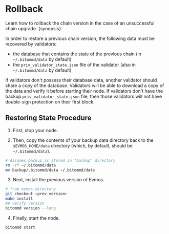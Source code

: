 <!--
order: 6
-->

# Rollback

Learn how to rollback the chain version in the case of an unsuccessful chain upgrade. {synopsis}

In order to restore a previous chain version, the following data must be recovered by validators:

- the database that contains the state of the previous chain (in `~/.bitommd/data` by default)
- the `priv_validator_state.json` file of the validator (also in `~/.bitommd/data` by default)

If validators don't possess their database data, another validator should share a copy of the database. Validators will be able to download a copy of the data and verify it before starting their node. If validators don't have the backup `priv_validator_state.json` file, then those validators will not have double-sign protection on their first block.

## Restoring State Procedure

1. First, stop your node.

2. Then, copy the contents of your backup data directory back to the `$EVMOS_HOME/data` directory (which, by default, should be `~/.bitommd/data`).

```bash
# Assumes backup is stored in "backup" directory
rm -rf ~/.bitommd/data
mv backup/.bitommd/data ~/.bitommd/data
```

3. Next, install the previous version of Evmos.

```bash
# from evmos directory
git checkout <prev_version>
make install
## verify version
bitommd version --long
```

4. Finally, start the node.

```bash
bitommd start
```
